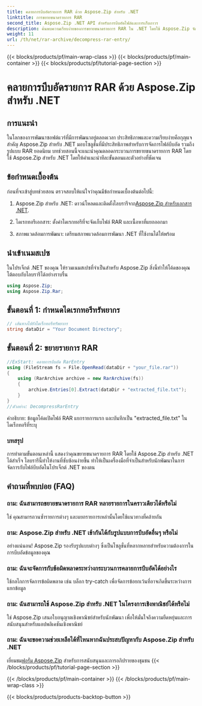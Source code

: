 ```yaml
---
title: คลายการบีบอัดรายการ RAR ด้วย Aspose.Zip สำหรับ .NET
linktitle: การขยายขนาดรายการ RAR
second_title: Aspose.Zip .NET API สำหรับการบีบอัดไฟล์และการเก็บถาวร
description: ค้นพบความเรียบง่ายของการขยายขนาดรายการ RAR ใน .NET โดยใช้ Aspose.Zip จัดการไฟล์บีบอัดได้อย่างง่ายดายด้วยไลบรารีอันทรงพลังนี้
weight: 11
url: /th/net/rar-archive/decompress-rar-entry/
---
```


{{< blocks/products/pf/main-wrap-class >}}
{{< blocks/products/pf/main-container >}}
{{< blocks/products/pf/tutorial-page-section >}}

# คลายการบีบอัดรายการ RAR ด้วย Aspose.Zip สำหรับ .NET


## การแนะนำ

ในโลกของการพัฒนาซอฟต์แวร์ที่มีการพัฒนาอยู่ตลอดเวลา ประสิทธิภาพและความเรียบง่ายคือกุญแจสำคัญ Aspose.Zip สำหรับ .NET มอบโซลูชันที่มีประสิทธิภาพสำหรับการจัดการไฟล์บีบอัด รวมถึงรูปแบบ RAR ยอดนิยม บทช่วยสอนนี้จะแนะนำคุณตลอดกระบวนการขยายขนาดรายการ RAR โดยใช้ Aspose.Zip สำหรับ .NET โดยให้คำแนะนำทีละขั้นตอนและตัวอย่างที่ชัดเจน

## ข้อกำหนดเบื้องต้น

ก่อนที่จะเข้าสู่บทช่วยสอน ตรวจสอบให้แน่ใจว่าคุณมีข้อกำหนดเบื้องต้นต่อไปนี้:

1.  Aspose.Zip สำหรับ .NET: ดาวน์โหลดและติดตั้งไลบรารีจาก[Aspose.Zip สำหรับเอกสาร .NET](https://reference.aspose.com/zip/net/).

2. ไดเรกทอรีเอกสาร: ตั้งค่าไดเรกทอรีที่จะจัดเก็บไฟล์ RAR และเนื้อหาที่แยกออกมา

3. สภาพแวดล้อมการพัฒนา: เตรียมสภาพแวดล้อมการพัฒนา .NET ที่ใช้งานได้ให้พร้อม

## นำเข้าเนมสเปซ

ในโปรเจ็กต์ .NET ของคุณ ให้รวมเนมสเปซที่จำเป็นสำหรับ Aspose.Zip สิ่งนี้ทำให้โค้ดของคุณโต้ตอบกับไลบรารีได้อย่างราบรื่น

```csharp
using Aspose.Zip;
using Aspose.Zip.Rar;
```

## ขั้นตอนที่ 1: กำหนดไดเรกทอรีทรัพยากร

```csharp
// เส้นทางไปยังไดเร็กทอรีทรัพยากร
string dataDir = "Your Document Directory";
```

## ขั้นตอนที่ 2: ขยายรายการ RAR

```csharp
//ExStart: คลายการบีบอัด RarEntry
using (FileStream fs = File.OpenRead(dataDir + "your_file.rar"))
{
    using (RarArchive archive = new RarArchive(fs))
    {
        archive.Entries[0].Extract(dataDir + "extracted_file.txt");
    }
}
//ตัวอย่าง: DecompressRarEntry
```

คำอธิบาย: ข้อมูลโค้ดเปิดไฟล์ RAR แยกรายการแรก และบันทึกเป็น "extracted_file.txt" ในไดเร็กทอรีที่ระบุ

### บทสรุป

การทำตามขั้นตอนเหล่านี้ แสดงว่าคุณขยายขนาดรายการ RAR โดยใช้ Aspose.Zip สำหรับ .NET ได้สำเร็จ ไลบรารีนี้ทำให้งานที่ซับซ้อนง่ายขึ้น ทำให้เป็นเครื่องมือที่จำเป็นสำหรับนักพัฒนาในการจัดการกับไฟล์บีบอัดในโปรเจ็กต์ .NET ของตน

## คำถามที่พบบ่อย (FAQ)

### ถาม: ฉันสามารถขยายขนาดรายการ RAR หลายรายการในคราวเดียวได้หรือไม่
ใช่ คุณสามารถวนซ้ำรายการต่างๆ และแยกรายการเหล่านั้นโดยใช้แนวทางที่คล้ายกัน

### ถาม: Aspose.Zip สำหรับ .NET เข้ากันได้กับรูปแบบการบีบอัดอื่นๆ หรือไม่
อย่างแน่นอน! Aspose.Zip รองรับรูปแบบต่างๆ ซึ่งเป็นโซลูชั่นที่หลากหลายสำหรับความต้องการในการบีบอัดข้อมูลของคุณ

### ถาม: ฉันจะจัดการกับข้อผิดพลาดระหว่างกระบวนการคลายการบีบอัดได้อย่างไร
ใช้กลไกการจัดการข้อผิดพลาด เช่น บล็อก try-catch เพื่อจัดการข้อยกเว้นที่อาจเกิดขึ้นระหว่างการแยกข้อมูล

### ถาม: ฉันสามารถใช้ Aspose.Zip สำหรับ .NET ในโครงการเชิงพาณิชย์ได้หรือไม่
ใช่ Aspose.Zip เสนอใบอนุญาตเชิงพาณิชย์สำหรับนักพัฒนา เพื่อให้มั่นใจถึงความยืดหยุ่นและการสนับสนุนสำหรับแอปพลิเคชันเชิงพาณิชย์

### ถาม: ฉันจะขอความช่วยเหลือได้ที่ไหนหากฉันประสบปัญหากับ Aspose.Zip สำหรับ .NET
 เยี่ยมชม[ฟอรั่ม Aspose.Zip](https://forum.aspose.com/c/zip/37) สำหรับการสนับสนุนและการอภิปรายของชุมชน
{{< /blocks/products/pf/tutorial-page-section >}}

{{< /blocks/products/pf/main-container >}}
{{< /blocks/products/pf/main-wrap-class >}}

{{< blocks/products/products-backtop-button >}}
